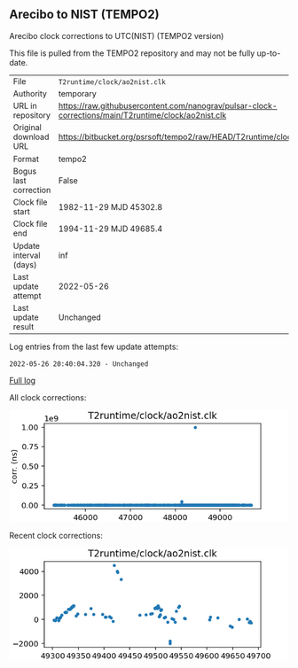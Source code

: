 
## Arecibo to NIST (TEMPO2)

Arecibo clock corrections to UTC(NIST) (TEMPO2 version)

This file is pulled from the TEMPO2 repository and may not be fully up-to-date.

|     |     |
|:--- |:--- |
| File | `T2runtime/clock/ao2nist.clk` |
| Authority | temporary |
| URL in repository | <https://raw.githubusercontent.com/nanograv/pulsar-clock-corrections/main/T2runtime/clock/ao2nist.clk> |
| Original download URL | <https://bitbucket.org/psrsoft/tempo2/raw/HEAD/T2runtime/clock/ao2nist.clk> |
| Format | tempo2 |
| Bogus last correction | False |
| Clock file start | 1982-11-29 MJD 45302.8 |
| Clock file end | 1994-11-29 MJD 49685.4 |
| Update interval (days) | inf |
| Last update attempt | 2022-05-26 |
| Last update result | Unchanged |

Log entries from the last few update attempts:
```
2022-05-26 20:40:04.320 - Unchanged
```
[Full log](https://raw.githubusercontent.com/nanograv/pulsar-clock-corrections/main/log/T2runtime/clock/ao2nist.clk.log)


All clock corrections:

![plot of all clock corrections](ao2nist.clk.png "All corrections")

Recent clock corrections:

![plot of recent clock corrections](ao2nist.clk.short.png "Recent corrections")

